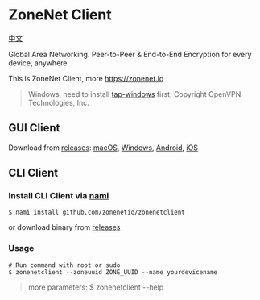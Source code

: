 # ZoneNet Client

[中文](README_ZH.md)

Global Area Networking. Peer-to-Peer & End-to-End Encryption for every device, anywhere

This is ZoneNet Client, more https://zonenet.io

> Windows, need to install [tap-windows](http://swupdate.openvpn.net/community/releases/tap-windows-9.21.2.exe) first, Copyright OpenVPN Technologies, Inc.

## GUI Client

Download from [releases](https://github.com/zonenetio/zonenetclient/releases): [macOS](https://github.com/txthinking/brook/releases/download/v20201111/ZoneNet.dmg), [Windows](https://github.com/txthinking/brook/releases/download/v20201111/ZoneNet.exe), [Android](https://zonenet.io/download), [iOS](https://zonenet.io/download)

## CLI Client

### Install CLI Client via [nami](https://github.com/txthinking/nami)

```
$ nami install github.com/zonenetio/zonenetclient
```

or download binary from [releases](https://github.com/zonenetio/zonenetclient/releases)

### Usage

```
# Run command with root or sudo 
$ zonenetclient --zoneuuid ZONE_UUID --name yourdevicename
```

> more parameters: $ zonenetclient --help
